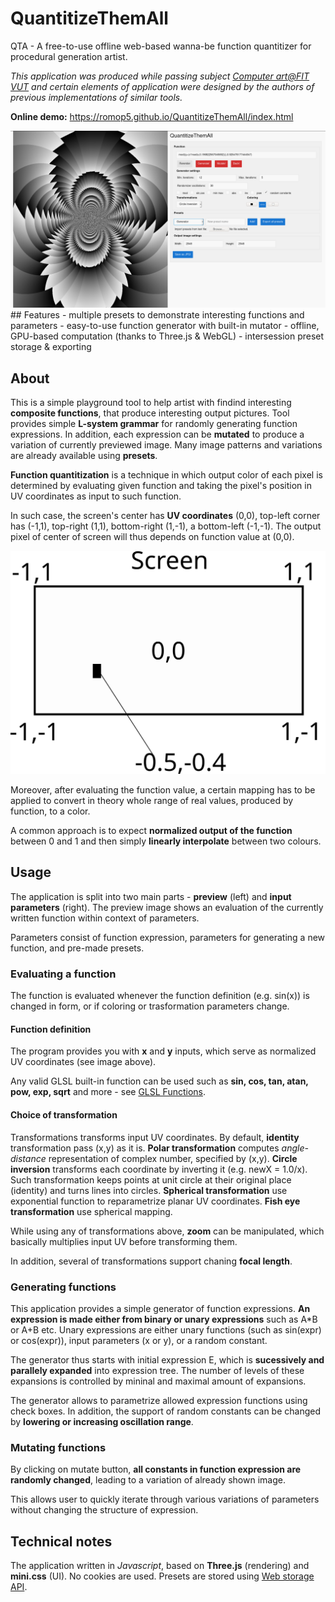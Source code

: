 # QuantitizeThemAll
QTA - A free-to-use offline web-based wanna-be function quantitizer for procedural generation artist.

*This application was produced while passing subject [Computer art@FIT VUT](https://www.fit.vut.cz/study/course/VIN/.en) and certain elements of application were
designed by the authors of previous implementations of similar tools.*

**Online demo:** https://romop5.github.io/QuantitizeThemAll/index.html
<div align="center">
    <a href="https://romop5.github.io/QuantitizeThemAll/index.html"><img src="https://raw.githubusercontent.com/Romop5/QuantitizeThemAll/main/docs/app.png?token=AAZFMBIQJFMCQBRFGFJ67C277GPDQ" alt="app overview" /></a>
</div>
## Features
- multiple presets to demonstrate interesting functions and parameters
- easy-to-use function generator with built-in mutator
- offline, GPU-based computation (thanks to Three.js & WebGL)
- intersession preset storage & exporting

## About
This is a simple playground tool to help artist with findind interesting **composite functions**, that
produce interesting output pictures. Tool provides simple **L-system grammar** for randomly generating function expressions.
In addition, each expression can be **mutated** to produce a variation of currently previewed image.
Many image patterns and variations are already available using **presets**.

**Function quantitization** is a technique in which output color of each pixel is determined by
evaluating given function and taking the pixel's position in UV coordinates as input to such
function. 

In such case, the screen's center has **UV coordinates** (0,0), top-left corner has (-1,1),
top-right (1,1), bottom-right (1,-1), a bottom-left (-1,-1). The output pixel of center of screen
will thus depends on function value at (0,0).

<div align="center">
    <a href="https://romop5.github.io/QuantitizeThemAll/index.html"><img src="https://raw.githubusercontent.com/Romop5/QuantitizeThemAll/6dfdaf947239fc2e3e68b66bbae813c27df54deb/docs/screen.svg?token=AAZFMBIFJ7OCWQQYM3657TC76BR7K" alt="screen description" /></a>
</div>

Moreover, after evaluating the function value, a certain mapping has to be applied to convert in
theory whole range of real values, produced by function, to a color.

A common approach is to expect **normalized output of the function** between 0 and 1 and then simply
**linearly interpolate** between two colours.


## Usage
The application is split into two main parts - **preview** (left) and **input parameters** (right).
The preview image shows an evaluation of the currently written function within context of parameters. 

Parameters consist of function expression, parameters for generating a new function, and pre-made
presets.

### Evaluating a function
The function is evaluated whenever the function definition (e.g. sin(x)) is changed in form, or if
coloring or trasformation parameters change.

#### Function definition
The program provides you with **x** and **y** inputs, which serve as normalized UV coordinates (see
image above).

Any valid GLSL built-in function can be used such as **sin, cos, tan, atan, pow, exp, sqrt** and
more - see [GLSL Functions](https://www.shaderific.com/glsl-functions).

#### Choice of transformation
Transformations transforms input UV coordinates. By default, **identity** transformation pass (x,y)
as it is.
**Polar transformation** computes *angle-distance* representation of complex number, specified by
(x,y).
**Circle inversion** transforms each coordinate by inverting it (e.g. newX = 1.0/x). Such
transformation keeps points at unit circle at their original place (identity) and turns lines into
circles.
**Spherical transformation** use exponential function to reparametrize planar UV coordinates.
**Fish eye transformation** use spherical mapping.

While using any of transformations above, **zoom** can be manipulated, which basically multiplies
input UV before transforming them. 

In addition, several of transformations support chaning **focal length**.

### Generating functions
This application provides a simple generator of function expressions. 
**An expression is made either from binary or unary expressions** such as A\*B or A+B etc.
Unary expressions are either unary functions (such as sin(expr) or cos(expr)), input parameters (x
or y), or a random constant.

The generator thus starts with initial expression E, which is **sucessively and parallely expanded**
into expression tree. The number of levels of these expansions is controlled by mininal and maximal
amount of expansions.

The generator allows to parametrize allowed expression functions using check boxes.
In addition, the support of random constants can be changed by **lowering or increasing oscillation
range**.
### Mutating functions
By clicking on mutate button, **all constants in function expression are randomly changed**, leading to
a variation of already shown image.

This allows user to quickly iterate through various variations of parameters without changing the
structure of expression.

## Technical notes
The application written in *Javascript*, based on **Three.js** (rendering) and **mini.css** (UI).
No cookies are used. Presets are stored using [Web storage API](https://developer.mozilla.org/en-US/docs/Web/API/Web_Storage_API).
